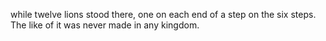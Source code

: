 while twelve lions stood there, one on each end of a step on the six steps. The like of it was never made in any kingdom.
